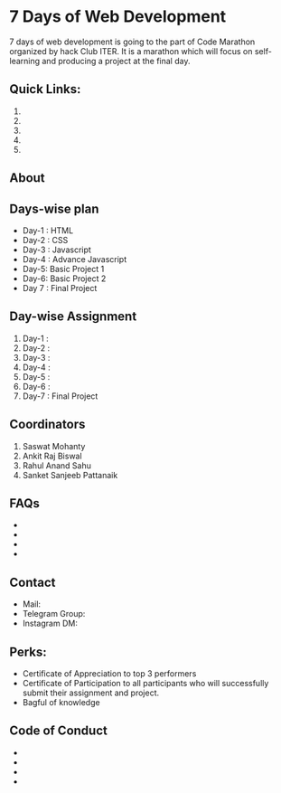# 7 Days of Web Development
7 days of web development is going to the part of Code Marathon organized by hack Club ITER. It is a marathon which will focus on self-learning and producing a project at the final day.

## Quick Links:
1. []()
2. []()
3. []()
4. []()
5. []()

## About


## Days-wise plan
- Day-1 : HTML
- Day-2 : CSS
- Day-3 : Javascript
- Day-4 : Advance Javascript
- Day-5: Basic Project 1
- Day-6: Basic Project 2
- Day 7 : Final Project

## Day-wise Assignment
1. Day-1 : 
2. Day-2 :
3. Day-3 :
4. Day-4 :
5. Day-5 :
6. Day-6 :
7. Day-7 : Final Project

## Coordinators
1. Saswat Mohanty
2. Ankit Raj Biswal
3. Rahul Anand Sahu
4. Sanket Sanjeeb Pattanaik

## FAQs
-
-
-
-

## Contact
- Mail:
- Telegram Group:
- Instagram DM:

## Perks:
- Certificate of Appreciation to top 3 performers
- Certificate of Participation to all participants who will successfully submit their assignment and project.
- Bagful of knowledge

## Code of Conduct
-
-
-
-





